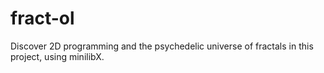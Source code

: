 # fract-ol
Discover 2D programming and the psychedelic universe of fractals in this project, using minilibX.
